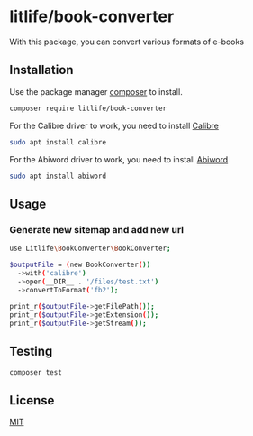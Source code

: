 # litlife/book-converter
With this package, you can convert various formats of e-books
## Installation
Use the package manager [composer](https://getcomposer.org/) to install.
```bash
composer require litlife/book-converter
```
For the Calibre driver to work, you need to install [Calibre](https://calibre-ebook.com/download)
```bash
sudo apt install calibre
```
For the Abiword driver to work, you need to install [Abiword](https://www.abisource.com/download/)
```bash
sudo apt install abiword
```
## Usage
### Generate new sitemap and add new url
```bash
use Litlife\BookConverter\BookConverter;

$outputFile = (new BookConverter())
  ->with('calibre')
  ->open(__DIR__ . '/files/test.txt')
  ->convertToFormat('fb2');
  
print_r($outputFile->getFilePath());  
print_r($outputFile->getExtension());
print_r($outputFile->getStream());
```
## Testing
```bash
composer test
```
## License
[MIT](https://choosealicense.com/licenses/mit/)
